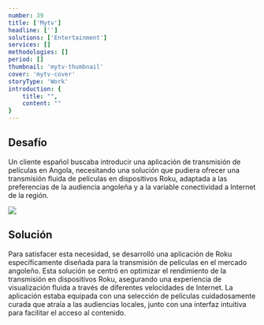 ```yaml
---
number: 39
title: ['Mytv']
headline: ['']
solutions: ['Entertainment']
services: []
methodologies: []
period: []
thumbnail: 'mytv-thumbnail'
cover: 'mytv-cover'
storyType: 'Work'
introduction: {
    title: "",
    content: ""
}
---
```


## Desafío

Un cliente español buscaba introducir una aplicación de transmisión de películas en Angola, necesitando una solución que pudiera ofrecer una transmisión fluida de películas en dispositivos Roku, adaptada a las preferencias de la audiencia angoleña y a la variable conectividad a Internet de la región.

![](/work/mytv-figure-1.jpg)

## Solución

Para satisfacer esta necesidad, se desarrolló una aplicación de Roku específicamente diseñada para la transmisión de películas en el mercado angoleño. Esta solución se centró en optimizar el rendimiento de la transmisión en dispositivos Roku, asegurando una experiencia de visualización fluida a través de diferentes velocidades de Internet. La aplicación estaba equipada con una selección de películas cuidadosamente curada que atraía a las audiencias locales, junto con una interfaz intuitiva para facilitar el acceso al contenido.